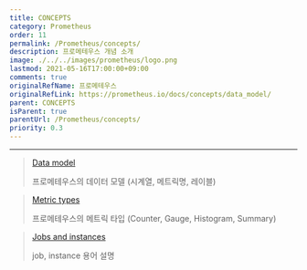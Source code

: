 ```yaml
---
title: CONCEPTS
category: Prometheus
order: 11
permalink: /Prometheus/concepts/
description: 프로메테우스 개념 소개
image: ./../../images/prometheus/logo.png
lastmod: 2021-05-16T17:00:00+09:00
comments: true
originalRefName: 프로메테우스
originalRefLink: https://prometheus.io/docs/concepts/data_model/
parent: CONCEPTS
isParent: true
parentUrl: /Prometheus/concepts/
priority: 0.3
---
```


---

> [Data model](../data-model)
>
> 프로메테우스의 데이터 모델 (시계열, 메트릭명, 레이블)

> [Metric types](../metric-types)
> 
> 프로메테우스의 메트릭 타입 (Counter, Gauge, Histogram, Summary)

> [Jobs and instances](../jobs-instances)
> 
> job, instance 용어 설명